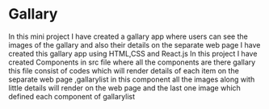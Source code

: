 # Gallary
In this mini project I have created a gallary app where users can see the images of the gallary and also their details on the separate web page
I have created this gallary app using HTML,CSS and React.js 
In this project I have created Components in src file where all the components are there gallary this file consist of codes which will render details of each item on the separate web page ,gallarylist in this component all the images along with little details will render on the web page
and the last one image which defined each component of gallarylist

